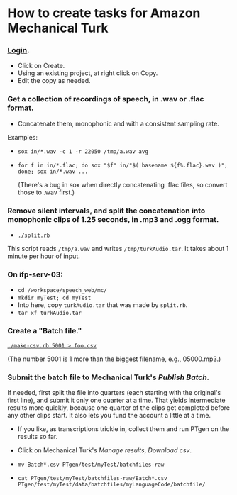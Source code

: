 # How to create tasks for Amazon Mechanical Turk

### [Login](https://requester.mturk.com/begin_signin).
- Click on Create.
- Using an existing project, at right click on Copy.
- Edit the copy as needed.

### Get a collection of recordings of speech, in .wav or .flac format.
- Concatenate them, monophonic and with a consistent sampling rate.

Examples:

- `sox in/*.wav -c 1 -r 22050 /tmp/a.wav avg`

- `for f in in/*.flac; do sox "$f" in/"$( basename ${f%.flac}.wav )"; done; sox in/*.wav ...`
    
   (There's a bug in sox when directly concatenating .flac files,
   so convert those to .wav first.)

### Remove silent intervals, and split the concatenation into monophonic clips of 1.25 seconds, in .mp3 and .ogg format.

- [`./split.rb`](./split.rb)

This script reads `/tmp/a.wav` and writes `/tmp/turkAudio.tar`.
It takes about 1 minute per hour of input.

### On ifp-serv-03:
- `cd /workspace/speech_web/mc/`
- `mkdir myTest; cd myTest`
- Into here, copy `turkAudio.tar` that was made by `split.rb`.
- `tar xf turkAudio.tar`

### Create a "Batch file."
[`./make-csv.rb 5001 > foo.csv`](./make-csv.rb)

(The number 5001 is 1 more than the biggest filename, e.g., 05000.mp3.)

### Submit the batch file to Mechanical Turk's *Publish Batch.*
If needed, first split the file into quarters (each starting with the
original's first line), and submit it only one quarter at a time.
That yields intermediate results more quickly, because one quarter of
the clips get completed before any other clips start.  It also lets you fund
the account a little at a time.

- If you like, as transcriptions trickle in, collect them and run PTgen on the results so far.

- Click on Mechanical Turk's *Manage results*, *Download csv*.
- `mv Batch*.csv PTgen/test/myTest/batchfiles-raw`
- `cat PTgen/test/myTest/batchfiles-raw/Batch*.csv PTgen/test/myTest/data/batchfiles/myLanguageCode/batchfile/`
